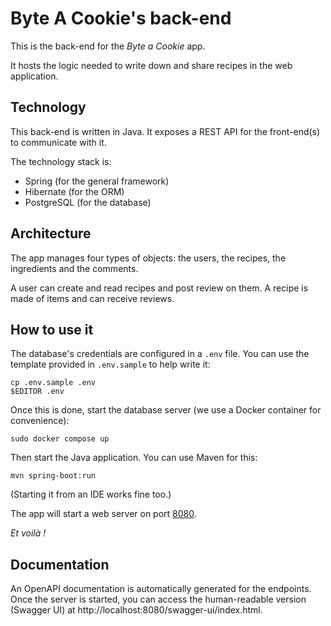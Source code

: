 # Byte A Cookie's back-end

This is the back-end for the _Byte a Cookie_ app.

It hosts the logic needed to write down and share recipes in the web
application.

## Technology

This back-end is written in Java. It exposes a REST API for the
front-end(s) to communicate with it.

The technology stack is:

- Spring (for the general framework)
- Hibernate (for the ORM)
- PostgreSQL (for the database)

## Architecture

The app manages four types of objects: the users, the recipes, the
ingredients and the comments.

A user can create and read recipes and post review on them. A recipe
is made of items and can receive reviews.

## How to use it

The database's credentials are configured in a `.env` file. You can use the
template provided in `.env.sample` to help write it:
```shell
cp .env.sample .env
$EDITOR .env
```

Once this is done, start the database server (we use a Docker container for
convenience):
```shell
sudo docker compose up
```

Then start the Java application. You can use Maven for this:
```shell
mvn spring-boot:run
```

(Starting it from an IDE works fine too.)

The app will start a web server on port [8080](http://localhost:8080).

_Et voilà !_

## Documentation

An OpenAPI documentation is automatically generated for the endpoints.
Once the server is started, you can access the human-readable version
(Swagger UI) at http://localhost:8080/swagger-ui/index.html.